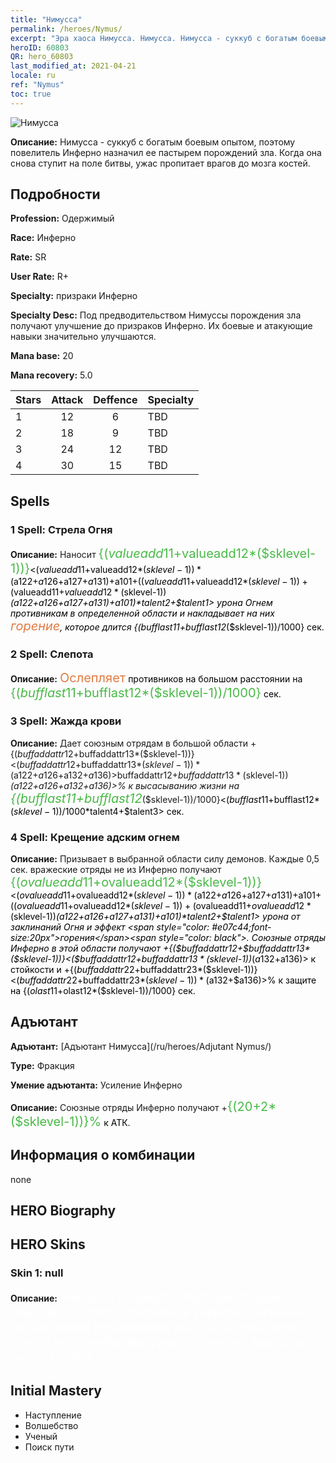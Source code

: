```yaml
---
title: "Нимусса"
permalink: /heroes/Nymus/
excerpt: "Эра хаоса Нимусса. Нимусса. Нимусса - суккуб с богатым боевым опытом, поэтому повелитель Инферно назначил ее пастырем порождений зла. Когда она снова ступит на поле битвы, ужас пропитает врагов до мозга костей."
heroID: 60803
QR: hero_60803
last_modified_at: 2021-04-21
locale: ru
ref: "Nymus"
toc: true
---
```

  ![Нимусса](/images/h/h_Nymus.jpg)

 **Описание:** Нимусса - суккуб с богатым боевым опытом, поэтому повелитель Инферно назначил ее пастырем порождений зла. Когда она снова ступит на поле битвы, ужас пропитает врагов до мозга костей.
## Подробности
 **Profession:** Одержимый

 **Race:** Инферно

 **Rate:** SR

 **User Rate:** R+

 **Specialty:** призраки Инферно

 **Specialty Desc:** Под предводительством Нимуссы порождения зла получают улучшение до призраков Инферно. Их боевые и атакующие навыки значительно улучшаются.

 **Mana base:** 20

 **Mana recovery:** 5.0


  | Stars   |     Attack     |    Deffence    |      Specialty     |
  |---------|:---------------:|:---------------:|--------------------|
  |    1    | 12 | 6 | TBD |
  |    2    | 18 | 9 | TBD |
  |    3    | 24 | 12 | TBD |
  |    4    | 30 | 15 | TBD |

## Spells
### 1 Spell: Стрела Огня
 **Описание:** Наносит <span style="color: #48b946;font-size:20px">{($valueadd11+$valueadd12*($sklevel-1))}</span><span style="color: black"><($valueadd11+$valueadd12*($sklevel-1))*($a122+$a126+$a127+$a131)+$a101+(($valueadd11+$valueadd12*($sklevel-1))+($valueadd11+$valueadd12*($sklevel-1))*($a122+$a126+$a127+$a131)+$a101)*$talent2+$talent1> урона Огнем противникам в определенной области и накладывает на них <span style="color: #e07c44;font-size:20px">горение</span><span style="color: black">, которое длится {($bufflast11+$bufflast12*($sklevel-1))/1000} сек.

### 2 Spell: Слепота
 **Описание:** <span style="color: #e07c44;font-size:20px">Ослепляет</span><span style="color: black"> противников на большом расстоянии на <span style="color: #48b946;font-size:20px">{($bufflast11+$bufflast12*($sklevel-1))/1000}</span><span style="color: black"> сек.

### 3 Spell: Жажда крови
 **Описание:** Дает союзным отрядам в большой области +{($buffaddattr12+$buffaddattr13*($sklevel-1))}<($buffaddattr12+$buffaddattr13*($sklevel-1))*($a122+$a126+$a132+$a136)>% к атаке и +{($buffaddattr22+$buffaddattr23*($sklevel-1))}<($buffaddattr12+$buffaddattr13*($sklevel-1))*($a122+$a126+$a132+$a136)>% к высасыванию жизни на <span style="color: #48b946;font-size:20px">{($bufflast11+$bufflast12*($sklevel-1))/1000}</span><span style="color: black"><($bufflast11+$bufflast12*($sklevel-1))/1000*$talent4+$talent3> сек.

### 4 Spell: Крещение адским огнем
 **Описание:** Призывает в выбранной области силу демонов. Каждые 0,5 сек. вражеские отряды не из Инферно получают <span style="color: #48b946;font-size:20px">{($ovalueadd11+$ovalueadd12*($sklevel-1))}</span><span style="color: black"><($ovalueadd11+$ovalueadd12*($sklevel-1))*($a122+$a126+$a127+$a131)+$a101+(($ovalueadd11+$ovalueadd12*($sklevel-1))+($ovalueadd11+$ovalueadd12*($sklevel-1))*($a122+$a126+$a127+$a131)+$a101)*$talent2+$talent1> урона от заклинаний Огня и эффект <span style="color: #e07c44;font-size:20px">горения</span><span style="color: black">. Союзные отряды Инферно в этой области получают +{($buffaddattr12+$buffaddattr13*($sklevel-1))}<($buffaddattr12+$buffaddattr13*($sklevel-1))*($a132+$a136)> к стойкости и +{($buffaddattr22+$buffaddattr23*($sklevel-1))}<($buffaddattr22+$buffaddattr23*($sklevel-1))*($a132+$a136)>% к защите на {($olast11+$olast12*($sklevel-1))/1000} сек.


## Адъютант

 **Адъютант:**  [Адъютант Нимусса](/ru/heroes/Adjutant Nymus/) 

 **Type:**  Фракция 

 **Умение адъютанта:**  Усиление Инферно 

 **Описание:** Союзные отряды Инферно получают +<span style="color: #48b946;font-size:20px">{(20+2*($sklevel-1))}%</span><span style="color: black"> к АТК.

## Информация о комбинации

  none
## HERO Biography

## HERO Skins
### Skin 1: **null**

 **Описание:** <span style="color: #ffffff;font-size:20px">Нимусса - суккуб с богатым боевым опытом, поэтому повелитель Инферно назначил ее пастырем порождений зла. Когда она снова ступит на поле битвы, ужас пропитает врагов до мозга костей.</span>



## Initial Mastery
   - Наступление
   - Волшебство
   - Ученый
   - Поиск пути
